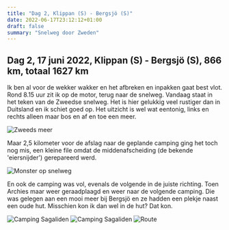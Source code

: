```yaml
---
title: "Dag 2, Klippan (S) - Bergsjö (S)"
date: 2022-06-17T23:12:12+01:00
draft: false
summary: "Snelweg door Zweden"
---
```

## Dag 2, 17 juni 2022, Klippan (S) - Bergsjö (S), 866 km, totaal 1627 km

Ik ben al voor de wekker wakker en het afbreken en inpakken gaat best vlot. Rond 8.15 uur zit ik op de motor,
terug naar de snelweg. Vandaag staat in het teken van de Zweedse snelweg. Het is hier gelukkig veel rustiger dan in Duitsland
en ik schiet goed op. Het uitzicht is wel wat eentonig, links en rechts alleen maar bos en af en toe een meer.

![Zweeds meer](/images/noordkaap2022-06-17-01-zweeds-meer-r.jpg "Zweeds meer")

Maar 2,5 kilometer voor de afslag
naar de geplande camping ging het toch nog mis, een kleine file omdat de middenafscheiding (de bekende 'eiersnijder') gerepareerd
werd.

![Monster op snelweg](/images/noordkaap2022-06-17-02-snelweg-r.jpg "Snelweg")

En ook de camping was vol, evenals de volgende in de juiste richting. Toen Archies maar weer geraadplaagd en weer naar
de volgende camping. Die was gelegen aan een mooi meer bij Bergsjö en ze hadden een plekje naast een oude hut. Misschien kon ik dan
wel in de hut? Dat kon.

![Camping Sagaliden](/images/noordkaap2022-06-17-03-sagaliden-r.jpg "Camping Sagaliden")
![Camping Sagaliden](/images/noordkaap2022-06-17-04-sagaliden-r.jpg "Camping Sagaliden")
![Route](/images/kaart-dag-02.jpg "Route")
